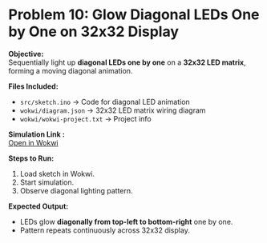 # Problem 10: Glow Diagonal LEDs One by One on 32x32 Display

**Objective:**  
Sequentially light up **diagonal LEDs one by one** on a **32x32 LED matrix**, forming a moving diagonal animation.

**Files Included:**  
- `src/sketch.ino` → Code for diagonal LED animation  
- `wokwi/diagram.json` → 32x32 LED matrix wiring diagram  
- `wokwi/wokwi-project.txt` → Project info  

**Simulation Link :**  
[Open in Wokwi](https://wokwi.com/projects/446326449079134209)

**Steps to Run:**  
1. Load sketch in Wokwi.  
2. Start simulation.  
3. Observe diagonal lighting pattern.

**Expected Output:**  
- LEDs glow **diagonally from top-left to bottom-right** one by one.  
- Pattern repeats continuously across 32x32 display.
